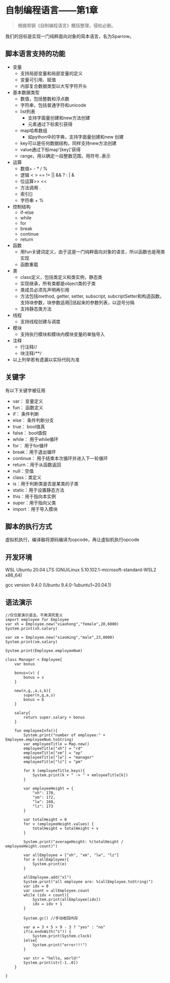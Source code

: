 # 自制编程语言——第1章

> 根据郑钢《自制编程语言》概括整理，侵权必删。

我们的目标是实现一门纯粹面向对象的简本语言，名为Sparrow。



## 脚本语言支持的功能

- 变量
  - 支持局部变量和局部变量的定义
  - 变量可引用、赋值
  - 内部复合数据类型以大写字符开头
- 基本数据类型
  - 数值，包括整数和浮点数
  - 字符串，包括普通字符和unicode
  - list列表
    - 支持字面量创建和new方法创建
    - 元素通过下标索引获得
  - map哈希数组
    - 如python中的字典，支持字面量创建和new 创建
  - key可以是任何数据结构，同样支持new方法创建
  - value通过下标map'[key]'获得
  - range，用以确定一段整数范围，用符号..表示
- 运算
  - 数值+ - * / %
  - 逻辑 < > == != || && ? : | &
  - 位运算>> <<
  - 方法调用 .
  - 索引[]
  - 字符串 + %
- 控制结构
  - if-else
  - while
  - for
  - break
  - continue
  - return
- 函数
  - 用fun关键词定义，由于这是一门纯粹面向对象的语言，所以函数也是用类实现
  - 函数重载
- 类
  - class定义，包括类定义和类实例，静态类
  - 实现继承，所有类都是object类的子类
  - 类成员必须先声明再引用
  - 方法包括method, getter, setter, subscript, subcriptSetter和构造函数。支持块参数，块参数适用||括起来的参数列表，以逗号分隔
  - 支持静态类方法
- 线程
  - 支持线程创建与调度
- 模块
  - 支持执行模块和模块内模块变量的单独导入
- 注释
  - 行注释//
  - 块注释/**/
- 以上列举若有遗漏以实际代码为准



## 关键字

有以下关键字被征用

- var： 变量定义
- fun： 函数定义
- if： 条件判断
- else： 条件判断分支
- true： bool值真
- false： bool值假
- while： 用于while循环
- for： 用于for循环
- break：用于退出循环
- continue： 用于结束本次循环并进入下一轮循环
- return：用于从函数返回
- null：空值
- class：类定义
- is：用于判断类是否是某类的子类
- static：用于设置静态方法
- this：用于指向本实例
- super：用于指向父类
- import：用于导入模块



## 脚本的执行方式

虚拟机执行，编译器将源码编译为opcode，再让虚拟机执行opcode



## 开发环境

WSL Ubuntu 20.04 LTS (GNU/Linux 5.10.102.1-microsoft-standard-WSL2 x86_64)

gcc version 9.4.0 (Ubuntu 9.4.0-1ubuntu1~20.04.1)



## 语法演示

```
//仅仅是演示语法，不用深究意义
import employee for Employee
var xh = Employee.new("xiaohong","female",20,6000)
System.print(xh.salary)

var xm = Employee.new("xiaoming","male",23,8000)
System.print(xm.salary)

System.print(Employee.employeeNum)

class Manager < Employee{
	var bonus
	
	bonus=(v) {
	 	bonus = v
	}
	
	new(n,g,,a,s,b){
		super(n,g,a,s)
		bonus = b
	}
	
	salary{
		return super.salary + bonus
	}
	
	fun employeeInfo(){
		System.print("number of employee:" + Employee.employeeNum.toString)
		var employeeTitle = Map.new()
		employeeTitle["xh"] = "rd"
		employeeTitle["xm"] = "op"
		employeeTitle["lw"] = "manager"
		employeeTitle["lz"] = "pm"
		
		for k (employeeTitle.keys){
			System.print(k + " -> " + emloyeeTitle[k])
		}
		
		var employeeHeight = {
			"xh": 170,
			"xm": 172,
			"lw": 168,
			"lz": 173
		}
		
		var totalHeight = 0
		for v (employeeHeight.values) {
			totalHeight = totalHeight + v
		}
		
		System.print("averageHeight: %(totalHeight / employeeHeight.count)")
		
		var allEmployee = ["xh", "xm", "lw", "lz"]
		for e (allEmployee){
			System.print(e)
		}
		
		allEmployee.add("xl")
		System.print("all employee are: %(allEmployee.toString)")
		var idx = 0
		var count = allEmployee.count
		while (idx < count){
			System.print(allEmployee[idx])
			idx = idx + 1
		}
		
		System.gc() //手动收回内存
		
		var a = 3 + 5 > 9 - 3 ? "yes" : "no"
        if(a.endsWith("s")) {
        	System.print(System.clock)
        }else{
        	System.print("error!!!")
        }
        
        var str = "hello, world!"
        System.print(str[-1..0])
	}
	
}
```

